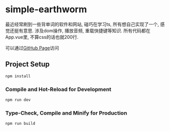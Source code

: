 # simple-earthworm

最近经常刷到一些背单词的软件和网站, 碰巧在学习ts, 所有想自己实现了一个, 感觉还挺有意思. 涉及dom操作, 播放音频, 重载快捷键等知识. 所有代码都在App.vue里, 不算css的话也就200行.

可以通过[GitHub Page](https://rookiemasterrr.github.io/simple-earthworm/)访问

## Project Setup

```sh
npm install
```

### Compile and Hot-Reload for Development

```sh
npm run dev
```

### Type-Check, Compile and Minify for Production

```sh
npm run build
```
